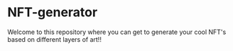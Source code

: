 # NFT-generator
Welcome to this repository where you can get to generate your cool NFT's based on different layers of art!!

